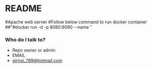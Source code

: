 # README #
#Apache web server
#Follow below command to run docker container 
##"#docker run -d -p 8080:8080 --name <containername> <imagename>"

### Who do I talk to? ###

* Repo owner or admin
* EMAIL 
* giriraj_789@hotmail.com